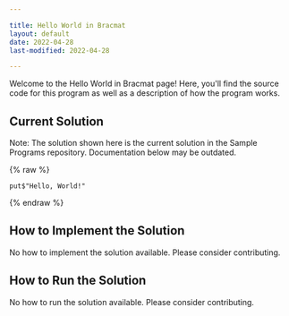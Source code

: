 ```yaml
---

title: Hello World in Bracmat
layout: default
date: 2022-04-28
last-modified: 2022-04-28

---
```


Welcome to the Hello World in Bracmat page! Here, you'll find the source code for this program as well as a description of how the program works.

## Current Solution

Note: The solution shown here is the current solution in the Sample Programs repository. Documentation below may be outdated.

{% raw %}

```Bracmat
put$"Hello, World!"
```

{% endraw %}

## How to Implement the Solution

No how to implement the solution available. Please consider contributing.

## How to Run the Solution

No how to run the solution available. Please consider contributing.